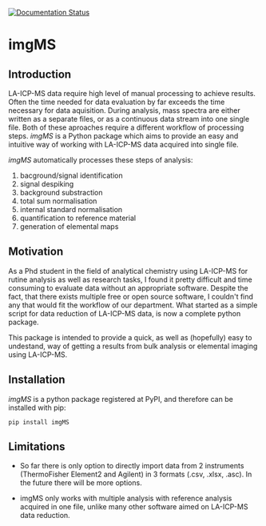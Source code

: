 [![Documentation Status](https://readthedocs.org/projects/imgms/badge/?version=latest)](https://imgms.readthedocs.io/en/latest/?badge=latest)

# imgMS

## Introduction
LA-ICP-MS data require high level of manual processing to achieve results. Often the time needed for data evaluation by far exceeds the time necessary for data aquisition. During analysis, mass spectra are either written as a separate files, or as a continuous data stream into one single file. Both of these aproaches require a different workflow of processing steps. *imgMS* is a Python package which aims to provide an easy and intuitive way of working with LA-ICP-MS data acquired into single file.

*imgMS* automatically processes these steps of analysis:
1. bacground/signal identification
2. signal despiking
3. background substraction
4. total sum normalisation
5. internal standard normalisation
6. quantification to reference material
7. generation of elemental maps

## Motivation

As a Phd student in the field of analytical chemistry using LA-ICP-MS for rutine analysis as well as research tasks, I found it pretty difficult and time consuming to evaluate data without an appropriate software. Despite the fact, that there exists multiple free or open source software, I couldn't find any that would fit the workflow of our department. What started as a simple script for data reduction of LA-ICP-MS data, is now a complete python package.  

This package is intended to provide a quick, as well as (hopefully) easy to undestand, way of getting a results from bulk analysis or elemental imaging using LA-ICP-MS.

## Installation

*imgMS* is a python package registered at PyPI, and therefore can be installed with pip:

```
pip install imgMS
```

## Limitations

- So far there is only option to directly import data from 2 instruments (ThermoFisher Element2 and Agilent) in 3 formats (.csv, .xlsx, .asc). In the future there will be more options.

- imgMS only works with multiple analysis with reference analysis acquired in one file, unlike many other software aimed on LA-ICP-MS data reduction. 



